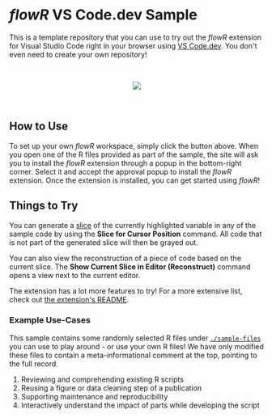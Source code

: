 # *flowR* VS Code.dev Sample

This is a template repository that you can use to try out the *flowR* extension for Visual Studio Code right in your browser using [VS Code.dev](https://vscode.dev/). You don't even need to create your own repository!

<div align = center>
<br>

[![](https://img.shields.io/badge/Open_in_VS_Code.dev-a32638?style=flat&logo=github)](https://vscode.dev/github/flowr-analysis/vscode-dev-flowr-sample)

<br>
</div>

## How to Use

To set up your own *flowR* workspace, simply click the button above. When you open one of the R files provided as part of the sample, the site will ask you to install the *flowR* extension through a popup in the bottom-right corner. Select it and accept the approval popup to install the *flowR* extension. Once the extension is installed, you can get started using *flowR*!

## Things to Try

You can generate a [slice](https://github.com/flowr-analysis/flowr/wiki/Terminology#program-slice) of the currently highlighted variable in any of the sample code by using the **Slice for Cursor Position** command. All code that is not part of the generated slice will then be grayed out.

You can also view the reconstruction of a piece of code based on the current slice. The **Show Current Slice in Editor (Reconstruct)** command opens a view next to the current editor.

The extension has a lot more features to try! For a more extensive list, check out [the extension's README](https://github.com/flowr-analysis/vscode-flowr?tab=readme-ov-file#use).

### Example Use-Cases

This sample contains some randomly selected R files under [`./sample-files`](./sample-files/) you can use to play around - or use your own R files!
We have only modified these files to contain a meta-informational comment at the top, pointing to the full record.

1. Reviewing and comprehending existing R scripts
2. Reusing a figure or data cleaning step of a publication
3. Supporting maintenance and reproducibility
4. Interactively understand the impact of parts while developing the script
